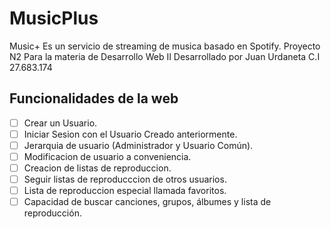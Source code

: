 # MusicPlus
Music+ Es un servicio de streaming de musica basado en Spotify.
Proyecto N2 Para la materia de Desarrollo Web II
Desarrollado por Juan Urdaneta C.I 27.683.174

## Funcionalidades de la web
- [ ] Crear un Usuario.
- [ ] Iniciar Sesion con el Usuario Creado anteriormente.
- [ ] Jerarquia de usuario (Administrador y Usuario Común).
- [ ] Modificacion de usuario a conveniencia.
- [ ] Creacion de listas de reproduccion.
- [ ] Seguir listas de reproducccion de otros usuarios.
- [ ] Lista de reproduccion especial llamada favoritos.
- [ ] Capacidad de buscar canciones, grupos, álbumes y lista de reproducción.
